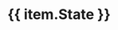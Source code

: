 ---
layout: layouts/results
className: "state-results-page"
pagination:
  data: csvData.stantecMABD
  size: 1
  alias: item
  addAllPagesToCollections: true
title: '{{ item.State }}'
permalink: "/states/{{ item.Abbr | slug }}/index.html"
---